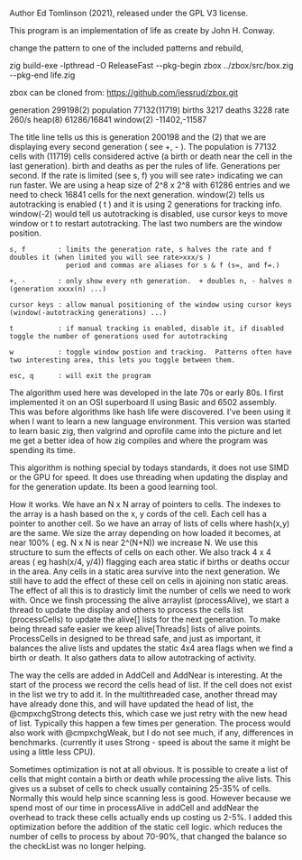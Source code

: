 Author Ed Tomlinson (2021), released under the GPL V3 license.

This program is an implementation of life as create by John H. Conway.  

change the pattern to one of the included patterns and rebuild, 

zig build-exe -lpthread -O ReleaseFast --pkg-begin zbox ../zbox/src/box.zig --pkg-end life.zig

zbox can be cloned from: https://github.com/jessrud/zbox.git

generation 299198(2) population 77132(11719) births 3217 deaths 3228 rate 260/s  heap(8) 61286/16841  window(2) -11402,-11587

The title line tells us this is generation 200198 and the (2) that we are displaying every second generation ( see +, - ).
The population is 77132 cells with (11719) cells considered active (a birth or death near the cell in the last generation).
birth and deaths as per the rules of life.
Generations per second.  If the rate is limited (see s, f) you will see rate> indicating we can run faster.
We are using a heap size of 2^8 x 2^8 with 61286 entries and we need to check 16841 cells for the next generation.
window(2) tells us autotracking is enabled ( t ) and it is using 2 generations for tracking info.
window(-2) would tell us autotracking is disabled, use cursor keys to move window or t to restart autotracking.
The last two numbers are the window position.

    s, f        : limits the generation rate, s halves the rate and f doubles it (when limited you will see rate>xxx/s )
                  period and commas are aliases for s & f (s=, and f=.)

    +, -        : only show every nth generation.  + doubles n, - halves n (generation xxxx(n) ...)

    cursor keys : allow manual positioning of the window using cursor keys (window(-autotracking generations) ...)

    t           : if manual tracking is enabled, disable it, if disabled toggle the number of generations used for autotracking
    
    w           : toggle window postion and tracking.  Patterns often have two interesting area, this lets you toggle between them.

    esc, q      : will exit the program

The algorithm used here was developed in the late 70s or early 80s.  I first implemented it on an OSI superboard II using 
Basic and 6502 assembly.  This was before algorithms like hash life were discovered.  I've been using it when I want to learn a 
new language environment.  This version was started to learn basic zig, then valgrind and oprofile came into the picture and let 
me get a better idea of how zig compiles and where the program was spending its time.

This algorithm is nothing special by todays standards, it does not use SIMD or the GPU for speed.  It does use threading when
updating the display and for the generation update.  Its been a good learning tool.

How it works.  We have an N x N array of pointers to cells.  The indexes to the array is a hash based on the x, y cords of the cell.
Each cell has a pointer to another cell.  So we have an array of lists of cells where hash(x,y) are the same.  We size the array
depending on how loaded it becomes, at near 100% ( eg. N x N is near 2^(N+N)) we increase N.  We use this structure to sum the 
effects of cells on each other.  We also track 4 x 4 areas ( eg hash(x/4, y/4)) flagging each area static if births or deaths occur 
in the area.  Any cells in a static area survive into the next generation.  We still have to add the effect of these cell on cells 
in ajoining non static areas.  The effect of all this is to drasticly limit the number of cells we need to work with.  Once we finsh 
processing the alive arraylist (processAlive), we start a thread to update the display and others to process the cells list 
(processCells) to update the alive[] lists for the next generation.  To make being thread safe easier we keep alive[Threads] lists
of alive points.  ProcessCells in designed to be thread safe, and just as important, it balances the alive lists and updates the 
static 4x4 area flags when we find a birth or death.  It also gathers data to allow autotracking of activity. 

The way the cells are added in AddCell and AddNear is interesting.  At the start of the process we record the cells head of list.
If the cell does not exist in the list we try to add it.  In the multithreaded case, another thread may have already done this, 
and will have updated the head of list,  the @cmpxchgStrong detects this, which case we just retry with the new head of list.
Typically this happen a few times per generation.  The process would also work with @cmpxchgWeak, but I do not see much, if any,
differences in benchmarks.  (currently it uses Strong - speed is about the same it might be using a little less CPU).

Sometimes optimization is not at all obvious.  It is possible to create a list of cells that might contain a birth or death while
processing the alive lists.  This gives us a subset of cells to check usually containing 25-35% of cells.  Normally this would 
help since scanning less is good.  However because we spend most of our time in processAlive in addCell and addNear the overhead 
to track these cells actually ends up costing us 2-5%.  I added this optimization before the addition of the static cell logic.
which reduces the number of cells to process by about 70-90%, that changed the balance so the checkList was no longer helping.
